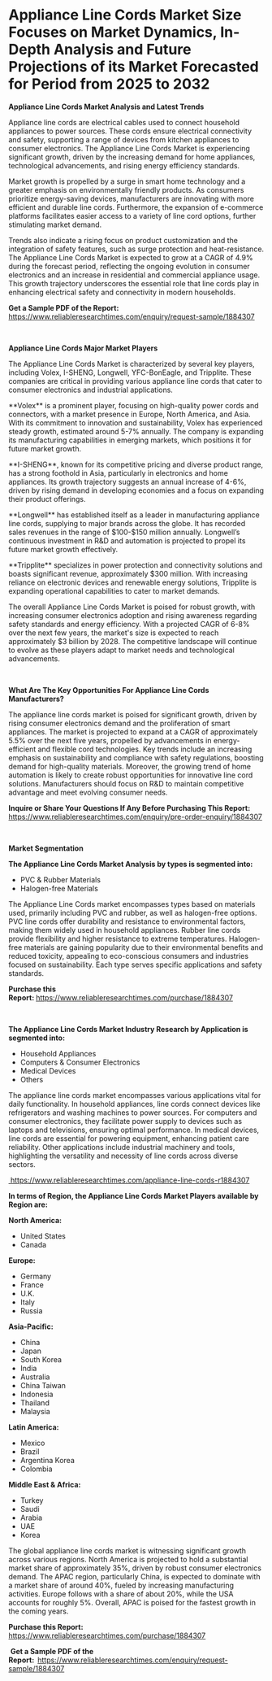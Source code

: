 <p><h1>Appliance Line Cords Market Size Focuses on Market Dynamics, In-Depth Analysis and Future Projections of its Market Forecasted for Period from 2025 to 2032</h1></p><p><strong>Appliance Line Cords Market Analysis and Latest Trends</strong></p>
<p><p>Appliance line cords are electrical cables used to connect household appliances to power sources. These cords ensure electrical connectivity and safety, supporting a range of devices from kitchen appliances to consumer electronics. The Appliance Line Cords Market is experiencing significant growth, driven by the increasing demand for home appliances, technological advancements, and rising energy efficiency standards.</p><p>Market growth is propelled by a surge in smart home technology and a greater emphasis on environmentally friendly products. As consumers prioritize energy-saving devices, manufacturers are innovating with more efficient and durable line cords. Furthermore, the expansion of e-commerce platforms facilitates easier access to a variety of line cord options, further stimulating market demand.</p><p>Trends also indicate a rising focus on product customization and the integration of safety features, such as surge protection and heat-resistance. The Appliance Line Cords Market is expected to grow at a CAGR of 4.9% during the forecast period, reflecting the ongoing evolution in consumer electronics and an increase in residential and commercial appliance usage. This growth trajectory underscores the essential role that line cords play in enhancing electrical safety and connectivity in modern households.</p></p>
<p><strong>Get a Sample PDF of the Report:&nbsp;</strong> <a href="https://www.reliableresearchtimes.com/enquiry/request-sample/1884307?utm_campaign=3522&utm_medium=2&utm_source=Github&utm_content=ia&utm_term=12042025&utm_id=appliance-line-cords">https://www.reliableresearchtimes.com/enquiry/request-sample/1884307</a></p>
<p>&nbsp;</p>
<p><strong>Appliance Line Cords Major Market Players</strong></p>
<p><p>The Appliance Line Cords Market is characterized by several key players, including Volex, I-SHENG, Longwell, YFC-BonEagle, and Tripplite. These companies are critical in providing various appliance line cords that cater to consumer electronics and industrial applications.</p><p>**Volex** is a prominent player, focusing on high-quality power cords and connectors, with a market presence in Europe, North America, and Asia. With its commitment to innovation and sustainability, Volex has experienced steady growth, estimated around 5-7% annually. The company is expanding its manufacturing capabilities in emerging markets, which positions it for future market growth.</p><p>**I-SHENG**, known for its competitive pricing and diverse product range, has a strong foothold in Asia, particularly in electronics and home appliances. Its growth trajectory suggests an annual increase of 4-6%, driven by rising demand in developing economies and a focus on expanding their product offerings.</p><p>**Longwell** has established itself as a leader in manufacturing appliance line cords, supplying to major brands across the globe. It has recorded sales revenues in the range of $100-$150 million annually. Longwell’s continuous investment in R&D and automation is projected to propel its future market growth effectively.</p><p>**Tripplite** specializes in power protection and connectivity solutions and boasts significant revenue, approximately $300 million. With increasing reliance on electronic devices and renewable energy solutions, Tripplite is expanding operational capabilities to cater to market demands.</p><p>The overall Appliance Line Cords Market is poised for robust growth, with increasing consumer electronics adoption and rising awareness regarding safety standards and energy efficiency. With a projected CAGR of 6-8% over the next few years, the market's size is expected to reach approximately $3 billion by 2028. The competitive landscape will continue to evolve as these players adapt to market needs and technological advancements.</p></p>
<p>&nbsp;</p>
<p><strong>What Are The Key Opportunities For Appliance Line Cords Manufacturers?</strong></p>
<p><p>The appliance line cords market is poised for significant growth, driven by rising consumer electronics demand and the proliferation of smart appliances. The market is projected to expand at a CAGR of approximately 5.5% over the next five years, propelled by advancements in energy-efficient and flexible cord technologies. Key trends include an increasing emphasis on sustainability and compliance with safety regulations, boosting demand for high-quality materials. Moreover, the growing trend of home automation is likely to create robust opportunities for innovative line cord solutions. Manufacturers should focus on R&D to maintain competitive advantage and meet evolving consumer needs.</p></p>
<p><strong>Inquire or Share Your Questions If Any Before Purchasing This Report:</strong> <a href="https://www.reliableresearchtimes.com/enquiry/pre-order-enquiry/1884307?utm_campaign=3522&utm_medium=2&utm_source=Github&utm_content=ia&utm_term=12042025&utm_id=appliance-line-cords">https://www.reliableresearchtimes.com/enquiry/pre-order-enquiry/1884307</a></p>
<p>&nbsp;</p>
<p><strong>Market Segmentation</strong></p>
<p><strong>The Appliance Line Cords Market Analysis by types is segmented into:</strong></p>
<p><ul><li>PVC & Rubber Materials</li><li>Halogen-free Materials</li></ul></p>
<p><p>The Appliance Line Cords market encompasses types based on materials used, primarily including PVC and rubber, as well as halogen-free options. PVC line cords offer durability and resistance to environmental factors, making them widely used in household appliances. Rubber line cords provide flexibility and higher resistance to extreme temperatures. Halogen-free materials are gaining popularity due to their environmental benefits and reduced toxicity, appealing to eco-conscious consumers and industries focused on sustainability. Each type serves specific applications and safety standards.</p></p>
<p><strong>Purchase this Report:&nbsp;</strong><a href="https://www.reliableresearchtimes.com/purchase/1884307?utm_campaign=3522&utm_medium=2&utm_source=Github&utm_content=ia&utm_term=12042025&utm_id=appliance-line-cords">https://www.reliableresearchtimes.com/purchase/1884307</a></p>
<p>&nbsp;</p>
<p><strong>The Appliance Line Cords Market Industry Research by Application is segmented into:</strong></p>
<p><ul><li>Household Appliances</li><li>Computers & Consumer Electronics</li><li>Medical Devices</li><li>Others</li></ul></p>
<p><p>The appliance line cords market encompasses various applications vital for daily functionality. In household appliances, line cords connect devices like refrigerators and washing machines to power sources. For computers and consumer electronics, they facilitate power supply to devices such as laptops and televisions, ensuring optimal performance. In medical devices, line cords are essential for powering equipment, enhancing patient care reliability. Other applications include industrial machinery and tools, highlighting the versatility and necessity of line cords across diverse sectors.</p></p>
<p><a href="https://www.reliableresearchtimes.com/appliance-line-cords-r1884307?utm_campaign=3522&utm_medium=2&utm_source=Github&utm_content=ia&utm_term=12042025&utm_id=appliance-line-cords">&nbsp;https://www.reliableresearchtimes.com/appliance-line-cords-r1884307</a></p>
<p><strong>In terms of Region, the Appliance Line Cords Market Players available by Region are:</strong></p>
<p>
    <p> <strong> North America: </strong>
        <ul>
            <li>United States</li>
            <li>Canada</li>
        </ul>
        </p> 
    <p> <strong> Europe: </strong>
        <ul>
            <li>Germany</li>
            <li>France</li>
            <li>U.K.</li>
            <li>Italy</li>
            <li>Russia</li>
        </ul>
        </p> 
    <p> <strong> Asia-Pacific: </strong>
        <ul>
            <li>China</li>
            <li>Japan</li>
            <li>South Korea</li>
            <li>India</li>
            <li>Australia</li>
            <li>China Taiwan</li>
            <li>Indonesia</li>
            <li>Thailand</li>
            <li>Malaysia</li>
        </ul>
        </p> 
    <p> <strong> Latin America: </strong>
        <ul>
            <li>Mexico</li>
            <li>Brazil</li>
            <li>Argentina Korea</li>
            <li>Colombia</li>
        </ul>
        </p> 
    <p> <strong> Middle East & Africa: </strong>
        <ul>
            <li>Turkey</li>
            <li>Saudi</li>
            <li>Arabia</li>
            <li>UAE</li>
            <li>Korea</li>
        </ul>
    </p>
    </p>
<p><p>The global appliance line cords market is witnessing significant growth across various regions. North America is projected to hold a substantial market share of approximately 35%, driven by robust consumer electronics demand. The APAC region, particularly China, is expected to dominate with a market share of around 40%, fueled by increasing manufacturing activities. Europe follows with a share of about 20%, while the USA accounts for roughly 5%. Overall, APAC is poised for the fastest growth in the coming years.</p></p>
<p><strong>Purchase this Report: </strong><a href="https://www.reliableresearchtimes.com/purchase/1884307?utm_campaign=3522&utm_medium=2&utm_source=Github&utm_content=ia&utm_term=12042025&utm_id=appliance-line-cords">https://www.reliableresearchtimes.com/purchase/1884307</a></p>
<p>&nbsp;<strong>Get a Sample PDF of the Report:&nbsp;&nbsp;</strong><a href="https://www.reliableresearchtimes.com/enquiry/request-sample/1884307?utm_campaign=3522&utm_medium=2&utm_source=Github&utm_content=ia&utm_term=12042025&utm_id=appliance-line-cords">https://www.reliableresearchtimes.com/enquiry/request-sample/1884307</a></p>
<p><strong></strong></p>
<p><p></p><p></p><p></p></p>